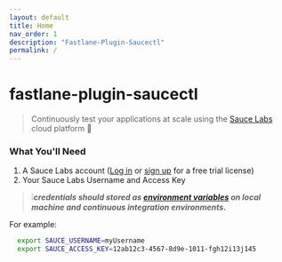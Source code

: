 ```yaml
---
layout: default
title: Home
nav_order: 1
description: "Fastlane-Plugin-Saucectl"
permalink: /
---
```


# **fastlane-plugin-saucectl**
> Continuously test your applications at scale using the [Sauce Labs](https://docs.saucelabs.com/) cloud platform 🚀

### What You'll Need
1. A Sauce Labs account ([Log in](https://accounts.saucelabs.com/am/XUI/#login/) or [sign up](https://saucelabs.com/sign-up) for a free trial license)
2. Your Sauce Labs Username and Access Key
> ❕***credentials should stored as [environment variables](https://docs.saucelabs.com/basics/environment-variables/) on local machine and continuous integration environments.***

For example:
```bash
  export SAUCE_USERNAME=myUsername
  export SAUCE_ACCESS_KEY=12ab12c3-4567-8d9e-1011-fgh12i13j145
```
